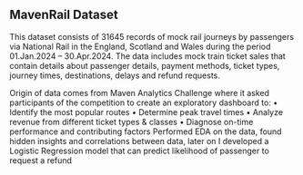 ## MavenRail Dataset
This dataset consists of 31645 records of mock rail journeys by passengers via National Rail in the England, Scotland and Wales during the period 01.Jan.2024 – 30.Apr.2024.
The data includes mock train ticket sales that contain details about passenger details, payment methods, ticket types, journey times, destinations, delays and refund requests.

Origin of data comes from Maven Analytics Challenge where it asked participants of the competition to create an exploratory dashboard to:
• Identify the most popular routes
• Determine peak travel times
• Analyze revenue from different ticket types & classes
• Diagnose on-time performance and contributing factors
Performed EDA on the data, found hidden insights and correlations between data, later on I developed a Logistic Regression model that can predict likelihood of passenger to request a refund
